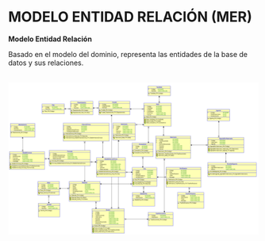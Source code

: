 # MODELO ENTIDAD RELACIÓN (MER) 

**Modelo Entidad Relación**

Basado en el modelo del dominio, representa las entidades de la base de datos y sus relaciones.

<br>
<img src="../Images/Mer/MER.png" alt="MER" width="1000">
